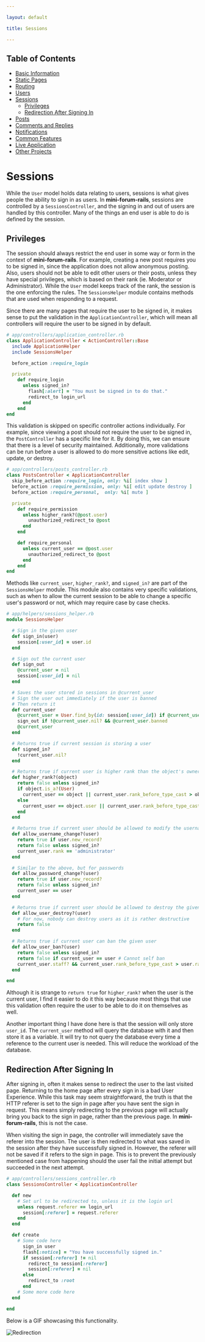 ```yaml
---

layout: default

title: Sessions

---
```


## Table of Contents
- [Basic Information](./)
- [Static Pages](./static-pages)
- [Routing](./routing)
- [Users](./users)
- [Sessions](./sessions)
  - [Privileges](#privileges)
  - [Redirection After Signing In](#redirection-after-signing-in)
- [Posts](./posts)
- [Comments and Replies](./comments-replies)
- [Notifications](./notifications)
- [Common Features](./common-features)
- [Live Application](./live)
- [Other Projects](https://schwarzer-vulpecula.github.io)

# Sessions

While the `User` model holds data relating to users, sessions is what gives people the ability to sign in as users. In **mini-forum-rails**, sessions are controlled by a `SessionsController`, and the signing in and out of users are handled by this controller. Many of the things an end user is able to do is defined by the session.

## Privileges

The session should always restrict the end user in some way or form in the context of **mini-forum-rails**. For example, creating a new post requires you to be signed in, since the application does not allow anonymous posting. Also, users should not be able to edit other users or their posts, unless they have special privileges, which is based on their rank (ie. Moderator or Administrator). While the `User` model keeps track of the rank, the session is the one enforcing the rules. The `SessionsHelper` module contains methods that are used when responding to a request.

Since there are many pages that require the user to be signed in, it makes sense to put the validation in the `ApplicationController`, which will mean all controllers will require the user to be signed in by default.

```ruby
# app/controllers/application_controller.rb
class ApplicationController < ActionController::Base
  include ApplicationHelper
  include SessionsHelper

  before_action :require_login

  private
    def require_login
      unless signed_in?
        flash[:alert] = "You must be signed in to do that."
        redirect_to login_url
      end
    end
end
```

This validation is skipped on specific controller actions individually. For example, since viewing a post should not require the user to be signed in, the `PostController` has a specific line for it. By doing this, we can ensure that there is a level of security maintained. Additionally, more validations can be run before a user is allowed to do more sensitive actions like edit, update, or destroy.

```ruby
# app/controllers/posts_controller.rb
class PostsController < ApplicationController
  skip_before_action :require_login, only: %i[ index show ]
  before_action :require_permission, only: %i[ edit update destroy ]
  before_action :require_personal,  only: %i[ mute ]

  private
    def require_permission
      unless higher_rank?(@post.user)
        unauthorized_redirect_to @post
      end
    end

    def require_personal
      unless current_user == @post.user
        unauthorized_redirect_to @post
      end
    end
end
```

Methods like `current_user`, `higher_rank?`, and `signed_in?` are part of the `SessionsHelper` module. This module also contains very specific validations, such as when to allow the current session to be able to change a specific user's password or not, which may require case by case checks.

```ruby
# app/helpers/sessions_helper.rb
module SessionsHelper

  # Sign in the given user
  def sign_in(user)
    session[:user_id] = user.id
  end

  # Sign out the current user
  def sign_out
    @current_user = nil
    session[:user_id] = nil
  end

  # Saves the user stored in sessions in @current_user
  # Sign the user out immediately if the user is banned
  # Then return it
  def current_user
    @current_user = User.find_by(id: session[:user_id]) if @current_user.nil?
    sign_out if !@current_user.nil? && @current_user.banned
    @current_user
  end

  # Returns true if current session is storing a user
  def signed_in?
    !current_user.nil?
  end

  # Returns true if current user is higher rank than the object's owner, or current user is the same user as the object's owner
  def higher_rank?(object)
    return false unless signed_in?
    if object.is_a?(User)
      current_user == object || current_user.rank_before_type_cast > object.rank_before_type_cast
    else
      current_user == object.user || current_user.rank_before_type_cast > object.user.rank_before_type_cast
    end
  end

  # Returns true if current user should be allowed to modify the username of the given user
  def allow_username_change?(user)
    return true if user.new_record?
    return false unless signed_in?
    current_user.rank == 'administrator'
  end

  # Similar to the above, but for passwords
  def allow_password_change?(user)
    return true if user.new_record?
    return false unless signed_in?
    current_user == user
  end

  # Returns true if current user should be allowed to destroy the given user
  def allow_user_destroy?(user)
    # For now, nobody can destroy users as it is rather destructive
    return false
  end

  # Returns true if current user can ban the given user
  def allow_user_ban?(user)
    return false unless signed_in?
    return false if current_user == user # Cannot self ban
    current_user.staff? && current_user.rank_before_type_cast > user.rank_before_type_cast
  end

end
```

Although it is strange to `return true` for `higher_rank?` when the user is the current user, I find it easier to do it this way because most things that use this validation often require the user to be able to do it on themselves as well.

Another important thing I have done here is that the session will only store `user_id`. The `current_user` method will query the database with it and then store it as a variable. It will try to not query the database every time a reference to the current user is needed. This will reduce the workload of the database.

## Redirection After Signing In

After signing in, often it makes sense to redirect the user to the last visited page. Returning to the home page after every sign in is a bad User Experience. While this task may seem straightforward, the truth is that the HTTP referer is set to the sign in page after you have sent the sign in request. This means simply redirecting to the previous page will actually bring you back to the sign in page, rather than the previous page. In **mini-forum-rails**, this is not the case.

When visiting the sign in page, the controller will immediately save the referer into the session. The user is then redirected to what was saved in the session after they have successfully signed in. However, the referer will not be saved if it refers to the sign in page. This is to prevent the previously mentioned case from happening should the user fail the initial attempt but succeeded in the next attempt.

```ruby
# app/controllers/sessions_controller.rb
class SessionsController < ApplicationController

  def new
    # Set url to be redirected to, unless it is the login url
    unless request.referer == login_url
      session[:referer] = request.referer
    end
  end

  def create
    # Some code here
      sign_in user
      flash[:notice] = "You have successfully signed in."
      if session[:referer] != nil
        redirect_to session[:referer]
        session[:referer] = nil
      else
        redirect_to :root
      end
    # Some more code here
  end

end
```

Below is a GIF showcasing this functionality.

![Redirection](./redirection.gif)


